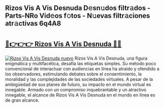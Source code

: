 ## Rizos Vis A Vis Desnuda D𝚎sn𝚞dos filtr𝚊dos - Parts-NRo Vid𝚎os f𝚘tos - N𝚞evas filtr𝚊ciones atr𝚊ctivas 6q4A8

# <h2><a href="http://mbcbmg.tromn.icu/?c=Rizos+Vis+A+Vis+Desnuda">🔗👉👉👉 Rizos Vis A Vis Desnuda 🔗🔗</a></h2>

[![Rizos Vis A Vis Desnuda nuevo](https://i.imgur.com/pEAQMta.gif)](http://mbcbmg.tromn.icu/?c=Rizos+Vis+A+Vis+Desnuda)
Rizos Vis A Vis Desnuda, una figura enigmática y multifacética, desafía las etiquetas simples. Su método poco convencional de interactuar con audiencias en línea ha atraído y ofendido a los observadores, estimulando debates sobre el consentimiento, la moralidad y las complejidades de las sociedades virtuales. A pesar de la ambigüedad de sus planes de futuro, su impacto en el mundo virtual es innegable. Armado con un compromiso inquebrantable y un atractivo innegable, el alcance de Rizos Vis A Vis Desnuda en el mundo en línea es de gran alcance.
